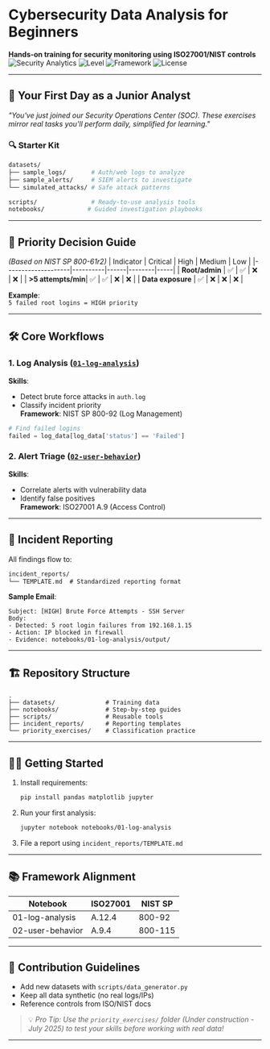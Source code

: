 # Cybersecurity Data Analysis for Beginners

**Hands-on training for security monitoring using ISO27001/NIST controls**  
![Security Analytics](https://img.shields.io/badge/domain-security_analytics-blue) 
![Level](https://img.shields.io/badge/level-beginner-green) 
![Framework](https://img.shields.io/badge/framework-ISO27001/NIST-orange)
![License](https://img.shields.io/badge/license-MIT-purple)

---

## 🎯 Your First Day as a Junior Analyst
*"You've just joined our Security Operations Center (SOC). These exercises mirror real tasks you'll perform daily, simplified for learning."*

### 🔍 Starter Kit
```bash
datasets/
├── sample_logs/       # Auth/web logs to analyze
├── sample_alerts/     # SIEM alerts to investigate
└── simulated_attacks/ # Safe attack patterns

scripts/               # Ready-to-use analysis tools
notebooks/            # Guided investigation playbooks
```

---

## 🚦 Priority Decision Guide
*(Based on NIST SP 800-61r2)*
| Indicator          | Critical | High | Medium | Low |
|--------------------|----------|------|--------|-----|
| **Root/admin**     | ✅       | ✅   | ❌     | ❌  |
| **>5 attempts/min**| ✅       | ✅   | ❌     | ❌  |
| **Data exposure**  | ✅       | ❌   | ❌     | ❌  |

**Example**:  
`5 failed root logins = HIGH priority`

---

## 🛠️ Core Workflows
### 1. Log Analysis ([`01-log-analysis`](notebooks/01-log-analysis))
**Skills**:  
- Detect brute force attacks in `auth.log`  
- Classify incident priority  
**Framework**: NIST SP 800-92 (Log Management)  
```python
# Find failed logins
failed = log_data[log_data['status'] == 'Failed']
```

### 2. Alert Triage ([`02-user-behavior`](notebooks/02-user-behavior))
**Skills**:  
- Correlate alerts with vulnerability data  
- Identify false positives  
**Framework**: ISO27001 A.9 (Access Control)

---

## 🚨 Incident Reporting
All findings flow to:  
```markdown
incident_reports/
└── TEMPLATE.md  # Standardized reporting format
```
**Sample Email**:  
```text
Subject: [HIGH] Brute Force Attempts - SSH Server  
Body:  
- Detected: 5 root login failures from 192.168.1.15  
- Action: IP blocked in firewall  
- Evidence: notebooks/01-log-analysis/output/  
```

---

## 🏗️ Repository Structure
```
.
├── datasets/              # Training data
├── notebooks/             # Step-by-step guides
├── scripts/               # Reusable tools
├── incident_reports/      # Reporting templates
└── priority_exercises/    # Classification practice
```

---

## 🧑‍💻 Getting Started
1. Install requirements:  
   ```bash
   pip install pandas matplotlib jupyter
   ```
2. Run your first analysis:  
   ```bash
   jupyter notebook notebooks/01-log-analysis
   ```
3. File a report using `incident_reports/TEMPLATE.md`

---

## 📚 Framework Alignment
| Notebook | ISO27001 | NIST SP |
|----------|----------|---------|
| 01-log-analysis | A.12.4 | 800-92 |
| 02-user-behavior | A.9.4 | 800-115 |

---

## 🤝 Contribution Guidelines
- Add new datasets with `scripts/data_generator.py`  
- Keep all data synthetic (no real logs/IPs)  
- Reference controls from ISO/NIST docs  

> 💡 *Pro Tip: Use the `priority_exercises/` folder (Under construction - July 2025) to test your skills before working with real data!*  

---


